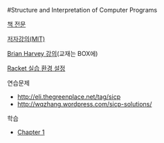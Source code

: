 #Structure and Interpretation of Computer Programs

[책 전문](http://mitpress.mit.edu/sicp/)

[저자강의(MIT)](http://groups.csail.mit.edu/mac/classes/6.001/abelson-sussman-lectures/)

[Brian Harvey 강의](http://www.youtube.com/watch?v=b2n3OGbQ2-Y&list=PL03_cDXl4f-NqRGAub4y2Zw5FZHjU8FsC)(교재는 BOX에)

[Racket 실습 환경 설정](http://wiki.reeseo.net/Racket)

연습문제
  * http://eli.thegreenplace.net/tag/sicp
  * http://wqzhang.wordpress.com/sicp-solutions/

학습
  * [Chapter 1](SICPChOne.md)